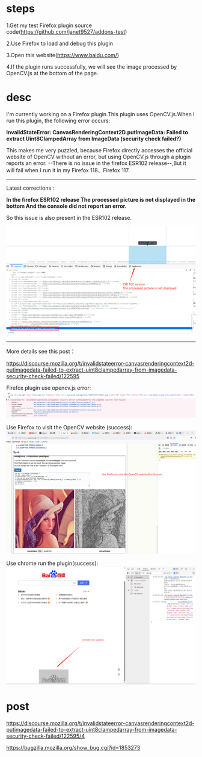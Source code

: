 # steps
1.Get my test Firefox plugin source code(https://github.com/janet9527/addons-test)

2.Use Firefox to load and debug this plugin

3.Open this website(https://www.baidu.com/)

4.If the plugin runs successfully, we will see the image processed by OpenCV.js at the bottom of the page.

# desc
I'm currently working on a Firefox plugin.This plugin uses OpenCV.js.When I run this plugin, the following error occurs:

**InvalidStateError: CanvasRenderingContext2D.putImageData: Failed to extract Uint8ClampedArray from ImageData (security check failed?)**

This makes me very puzzled, because Firefox directly accesses the official website of OpenCV without an error, but using OpenCV.js through a plugin reports an error.
--There is no issue in the firefox ESR102 release--,But it will fail when I run it in my Firefox 118、Firefox 117.

-----------------------------------------------------------
Latest corrections :

**In the firefox ESR102 release The processed picture is not displayed in the bottom And the console did not report an error.**

So this issue is also present in the ESR102 release.

![](https://github.com/janet9527/addons-test/blob/main/img/esr102fail.png?raw=true)

-----------------------------------------------------------

More details see this post：

https://discourse.mozilla.org/t/invalidstateerror-canvasrenderingcontext2d-putimagedata-failed-to-extract-uint8clampedarray-from-imagedata-security-check-failed/122595

Firefox plugin use opencv.js error:
![err](https://github.com/janet9527/addons-test/blob/main/img/err.png?raw=true)

Use Firefox to visit the OpenCV website (success):
![](https://github.com/janet9527/addons-test/blob/main/img/visitOpencvSuccess.jpeg?raw=true)

Use chrome run the plugin(success):
![](https://github.com/janet9527/addons-test/blob/main/img/chromPluginSUccess.png?raw=true)

# post

https://discourse.mozilla.org/t/invalidstateerror-canvasrenderingcontext2d-putimagedata-failed-to-extract-uint8clampedarray-from-imagedata-security-check-failed/122595/4

https://bugzilla.mozilla.org/show_bug.cgi?id=1853273
